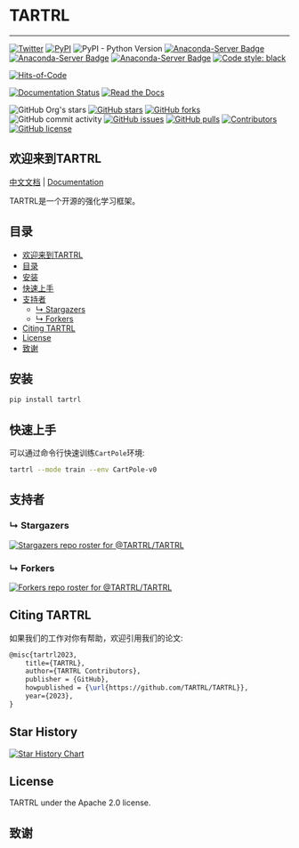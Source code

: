 # TARTRL

---
[![Twitter](https://img.shields.io/twitter/url?style=social&url=https%3A%2F%2Ftwitter.com%2FTARTRL_Lab)](https://twitter.com/TARTRL_Lab)
[![PyPI](https://img.shields.io/pypi/v/TARTRL)](https://pypi.org/project/TARTRL/)
![PyPI - Python Version](https://img.shields.io/pypi/pyversions/TARTRL)
[![Anaconda-Server Badge](https://anaconda.org/tartrl/tartrl/badges/version.svg)](https://anaconda.org/tartrl/tartrl)
[![Anaconda-Server Badge](https://anaconda.org/tartrl/tartrl/badges/latest_release_date.svg)](https://anaconda.org/tartrl/tartrl)
[![Anaconda-Server Badge](https://anaconda.org/tartrl/tartrl/badges/downloads.svg)](https://anaconda.org/tartrl/tartrl)
[![Code style: black](https://img.shields.io/badge/code%20style-black-000000.svg)](https://github.com/psf/black)


[![Hits-of-Code](https://hitsofcode.com/github/TARTRL/TARTRL?branch=main)](https://hitsofcode.com/github/TARTRL/TARTRL/view?branch=main)


[![Documentation Status](https://readthedocs.org/projects/tartrl-docs/badge/?version=latest)](https://tartrl-docs.readthedocs.io/zh/latest/?badge=latest)
[![Read the Docs](https://img.shields.io/readthedocs/tartrl-docs-zh?label=%E4%B8%AD%E6%96%87%E6%96%87%E6%A1%A3)](https://tartrl-docs.readthedocs.io/zh/latest/)

![GitHub Org's stars](https://img.shields.io/github/stars/TARTRL)
[![GitHub stars](https://img.shields.io/github/stars/TARTRL/TARTRL)](https://github.com/opendilab/TARTRL/stargazers)
[![GitHub forks](https://img.shields.io/github/forks/TARTRL/TARTRL)](https://github.com/TARTRL/TARTRL/network)
![GitHub commit activity](https://img.shields.io/github/commit-activity/m/TARTRL/TARTRL)
[![GitHub issues](https://img.shields.io/github/issues/TARTRL/TARTRL)](https://github.com/TARTRL/TARTRL/issues)
[![GitHub pulls](https://img.shields.io/github/issues-pr/TARTRL/TARTRL)](https://github.com/TARTRL/TARTRL/pulls)
[![Contributors](https://img.shields.io/github/contributors/TARTRL/TARTRL)](https://github.com/TARTRL/TARTRL/graphs/contributors)
[![GitHub license](https://img.shields.io/github/license/TARTRL/TARTRL)](https://github.com/TARTRL/TARTRL/blob/master/LICENSE)

## 欢迎来到TARTRL

[中文文档](https://tartrl-docs.readthedocs.io/zh/latest/) | [Documentation](https://tartrl-docs.readthedocs.io/en/latest/)

TARTRL是一个开源的强化学习框架。

## 目录

- [欢迎来到TARTRL](#欢迎来到tartrl)
- [目录](#目录)
- [安装](#安装)
- [快速上手](#快速上手)
- [支持者](#支持者)
  - [&#8627; Stargazers](#-stargazers)
  - [&#8627; Forkers](#-forkers)
- [Citing TARTRL](#citing-tartrl)
- [License](#license)
- [致谢](#致谢)

## 安装

```bash
pip install tartrl
```

## 快速上手

可以通过命令行快速训练`CartPole`环境:
```bash
tartrl --mode train --env CartPole-v0
```

## 支持者

### &#8627; Stargazers

[![Stargazers repo roster for @TARTRL/TARTRL](https://reporoster.com/stars/TARTRL/TARTRL)](https://github.com/TARTRL/TARTRL/stargazers)

### &#8627; Forkers

[![Forkers repo roster for @TARTRL/TARTRL](https://reporoster.com/forks/TARTRL/TARTRL)](https://github.com/TARTRL/TARTRL/network/members)

## Citing TARTRL

如果我们的工作对你有帮助，欢迎引用我们的论文:
```latex
@misc{tartrl2023,
    title={TARTRL},
    author={TARTRL Contributors},
    publisher = {GitHub},
    howpublished = {\url{https://github.com/TARTRL/TARTRL}},
    year={2023},
}
```

## Star History

[![Star History Chart](https://api.star-history.com/svg?repos=TARTRL/TARTRL&type=Date)](https://star-history.com/#TARTRL/TARTRL&Date)

## License
TARTRL under the Apache 2.0 license.

## 致谢
